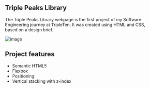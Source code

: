 ## Triple Peaks Library

The Triple Peaks Library webpage is the first project of my Software Engineering
journey at TripleTen. It was created using HTML and CSS, based on a design brief.

![image](https://github.com/user-attachments/assets/e798e930-e5a7-4bf4-ad56-3cabe7ee97b2)


## Project features

- Semantic HTML5
- Flexbox
- Positioning
- Vertical stacking with z-index
